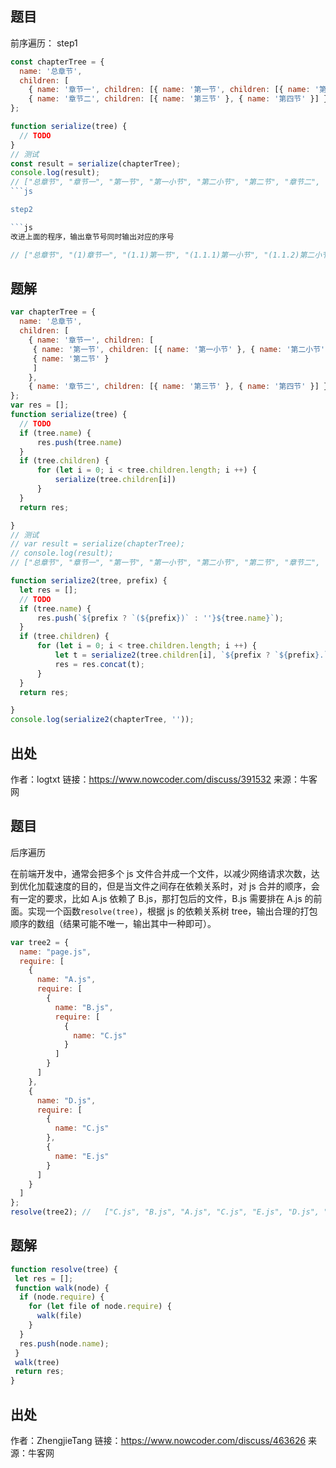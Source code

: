 ## 题目
前序遍历：
step1
```js
const chapterTree = {
  name: '总章节',
  children: [
    { name: '章节一', children: [{ name: '第一节', children: [{ name: '第一小节' }, { name: '第二小节' }] }, { name: '第二节' }] },
    { name: '章节二', children: [{ name: '第三节' }, { name: '第四节' }] }]
};

function serialize(tree) {
  // TODO
}
// 测试
const result = serialize(chapterTree);
console.log(result);
// ["总章节", "章节一", "第一节", "第一小节", "第二小节", "第二节", "章节二", "第三节", "第四节"]
```js

step2

```js
改进上面的程序，输出章节号同时输出对应的序号

// ["总章节", "(1)章节一", "(1.1)第一节", "(1.1.1)第一小节", "(1.1.2)第二小节", "(1.2)第二节", "(2)章节二", "(2.1)第三节", "(2.2)第四节"]
```
## 题解
```js
var chapterTree = {
  name: '总章节',
  children: [
    { name: '章节一', children: [
     { name: '第一节', children: [{ name: '第一小节' }, { name: '第二小节' }] },
     { name: '第二节' }
     ] 
    },
    { name: '章节二', children: [{ name: '第三节' }, { name: '第四节' }] }]
};
var res = [];
function serialize(tree) {
  // TODO
  if (tree.name) {
      res.push(tree.name)
  }
  if (tree.children) {
      for (let i = 0; i < tree.children.length; i ++) {
          serialize(tree.children[i])
      }
  }
  return res;

}
// 测试
// var result = serialize(chapterTree);
// console.log(result);
// ["总章节", "章节一", "第一节", "第一小节", "第二小节", "第二节", "章节二", "第三节", "第四节"]

function serialize2(tree, prefix) {
  let res = [];
  // TODO
  if (tree.name) {
      res.push(`${prefix ? `(${prefix})` : ''}${tree.name}`);
  }
  if (tree.children) {
      for (let i = 0; i < tree.children.length; i ++) {
          let t = serialize2(tree.children[i], `${prefix ? `${prefix}.` : ''}${i + 1}`);
          res = res.concat(t);
      }
  }
  return res;

}
console.log(serialize2(chapterTree, ''));
```

## 出处
作者：logtxt
链接：https://www.nowcoder.com/discuss/391532
来源：牛客网

## 题目
后序遍历


在前端开发中，通常会把多个 js 文件合并成一个文件，以减少网络请求次数，达到优化加载速度的目的，但是当文件之间存在依赖关系时，对 js 合并的顺序，会有一定的要求，比如 A.js 依赖了 B.js，那打包后的文件，B.js 需要排在 A.js 的前面。实现一个函数`resolve(tree)`，根据 js 的依赖关系树 tree，输出合理的打包顺序的数组（结果可能不唯一，输出其中一种即可）。
```js
var tree2 = {
  name: "page.js",
  require: [
    {
      name: "A.js",
      require: [
        {
          name: "B.js",
          require: [
            {
              name: "C.js"
            }
          ]
        }
      ]
    },
    {
      name: "D.js",
      require: [
        {
          name: "C.js"
        },
        {
          name: "E.js"
        }
      ]
    }
  ]
};
resolve(tree2); //   ["C.js", "B.js", "A.js", "C.js", "E.js", "D.js", "page.js"]
```

## 题解

```js
function resolve(tree) {
 let res = [];
 function walk(node) {
  if (node.require) {
    for (let file of node.require) {
      walk(file)
    }
  }
  res.push(node.name);
 }
 walk(tree)
 return res;
}
```

## 出处
作者：ZhengjieTang
链接：https://www.nowcoder.com/discuss/463626
来源：牛客网